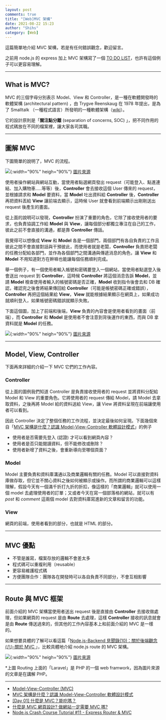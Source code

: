 ```yaml
---
layout: post
comments: true
title: "[Web]MVC 架構"
date: 2021-08-22 15:23
author: "Shihs"
category: [Web]
---
```


這篇簡單地介紹 MVC 架構，若是有任何錯誤觀念，歡迎留言。

之前用 node.js 的 express 加上 MVC 架構寫了一個 [TO DO LIST](https://github.com/shihs/to-do-list-app)，也許有這個例子可以更容易理解。

---

## What is MVC?

MVC 的三個字母分別表示 Model、View 和 Controller，是一種在軟體開發時的軟體架構 (architectural pattern) ，由 Trygve Reenskaug 在 1978 年提出，是為了 Smalltalk （一種程式語言）所發明的一種軟體架構（[wiki](https://zh.wikipedia.org/wiki/MVC)）。

它的設計原則是「**關注點分離** (separation of concerns, SOC) 」，把不同作用的程式碼放在不同的檔案裡，讓大家各司其職。

---

## 圖解 MVC

下圖簡單的說明了，MVC 的流程。

![](https://i.imgur.com/bVwaxlv.jpg){:width="90%" heigh="90%"}
[圖片來源](https://www.hellosanta.com.tw/blog/Graphical-MVC-architecture)

使用者操作網站與網站互動，當使用者點選網頁發出 request（可能登入、點進連結、加入購物車.....等等）後，**Controller** 會去接收這個 User 傳來的 request，並根據請求和 **Model** 要資料，當 **Model** 吐出資料給 **Controller** 後，**Controller** 再把資料丟給 **View** 讓前端去顯示，這時候 User 就會看到前端顯示出剛剛送出 request 後產生的畫面。

從上面的說明可以發現，**Controller** 扮演了重要的角色，它除了接收使用者的要求，也負責協調工作給 **Model** 與 **View**，讓每個部分都獨立專注在自己的工作，彼此之前不會直接的溝通，都是靠 **Controller** 傳話。

我覺得可以想像成 **View** 和 **Model** 各是一個部門，兩個部門有各自負責的工作且彼此之間不會直接對話與干預彼此，而使用者就是老闆，**Controller** 負責把老闆的任務分配給各部門，並作為各個部門之間溝通與傳遞消息的角色，讓 **View** 和 **Model** 不用知道對方在幹嘛也能讓每個任務順利完成。

舉一個例子，有一個使用者輸入帳號和密碼要登入一個網站，當使用者點選登入後會送出 request 到 **Controller**，這時候 **Controller** 將這個消息告訴 **Model**，並請 **Model** 檢查使用者輸入的帳號密碼是否正確，**Model** 收到指令後會去和 DB 確認，確認完之後會將結果傳回給 **Controller**（可能是帳號密碼正確或錯誤），**Controller** 再把這個結果給 **View**，**View** 就能根據結果顯示在網頁上，如果成功就順利登入，如果帳號密碼錯誤就顯示失敗。

下面這個圖，加上了前端和後端，**View** 負責的內容會是使用者看到的畫面（前端），而 **Controller** 和 **Model** 是使用者不會注意到背後運作的東西，而與 DB 拿資料就是 **Model** 的任務。

![](https://dotblogsfile.blob.core.windows.net/user/%E5%B7%A5%E7%A8%8B%E8%89%AF%E7%94%B0/ec9b5c12-03c6-4658-a3f2-85f4bdeaf371/1538274044_80461.png){:width="90%" heigh="90%"}
[圖片來源](https://dotblogs.com.tw/armycoding/2018/09/29/164045)

---

## Model, View, Controller

下面再來詳細的介紹一下 MVC 它們的工作內容。

### Controller

從上面的圖例我們知道 Controller 是負責接收使用者的 request 並將資料分配給 Model 和 View 的重要角色。它將使用者的 request 傳給 Model，請 Model 去拿取資料，之後再將 Model 給的資料送給 View，讓 View 將資料呈現在前端讓使用者可以看到。

因此 Controller 決定了整個任務的工作流程，並決定最後如何呈現。下面幾個來自「[MVC 架構是什麼？認識 Model-View-Controller 軟體設計模式](https://tw.alphacamp.co/blog/mvc-model-view-controller)」的例子

-   使用者是否需要先登入 (認證) 才可以看到網頁內容？
-   使用者是否只能閱讀資料，但不能修改或刪除？
-   使用者新增了資料之後，會重新導向至哪個頁面？

### Model

Model 主要負責和資料庫溝通以及商業邏輯有關的任務。Model 可以直接對資料庫做存取，但它並不關心資料之後如何被顯示或操作。而所謂的商業邏輯可以這樣理解，假設今天有一個滿千折打九折的折扣，像這樣的「商業邏輯」就可以使用一個 model 去處理使用者的訂單；又或者今天在寫一個部落格的網站，就可以有 _post_ 和 _comment_ 這兩個 model 去對資料庫寫進新的文章和留言的功能。

### View

網頁的前端，使用者看到的部分，也就是 HTML 的部分。

---

## MVC 優點

-   不管是誰寫，檔案存放的邏輯不會差太多
-   程式碼可以重複利用（reusable）
-   更容易維護程式碼
-   方便團隊合作：團隊各在開發時可以各自負責不同部分，不會互相影響

---

## Route 與 MVC 框架

前面介紹的 MVC 架構當使用者送出 request 後是直接由 **Controller** 去接收做處理，但如果網頁的 request 是由 **Route** 去處理，這樣 **Controller** 接收的訊息就會是由 **Route** 傳送過來的，但其他的工作內容基本上和前面介紹的 MVC 是一樣的。

如果想要具體的了解可以看這篇「[Node.js-Backend 見聞錄(10)：關於後端觀念(六)-關於 MVC ](https://ithelp.ithome.com.tw/articles/10194968)」，比較具體地介紹 node.js route 的 MVC 架構。

![](https://2.bp.blogspot.com/-gX62WAgkWWs/VIXBRs6w6SI/AAAAAAAAAvM/hmx8361at9k/s1600/laravel-mvc-components.png){:width="90%" heigh="90%"}
[圖片來源](https://tutorial-4-php.blogspot.com/2014/12/model-view-controller-mvc.html)

\*上圖 Routing 上面的「Laravel」是 PHP 的一個 web framwork，因為圖片來源的文章是在講解 PHP。

---

-   [Model-View-Controller (MVC) ](https://tutorial-4-php.blogspot.com/2014/12/model-view-controller-mvc.html)
-   [MVC 架構是什麼？認識 Model-View-Controller 軟體設計模式](https://tw.alphacamp.co/blog/mvc-model-view-controller)
-   [[Day 01] 什麼是 MVC？能吃嗎？ ](https://ithelp.ithome.com.tw/articles/10191216)
-   [什麼是 MVC 網頁設計? 做網站一定需要 MVC 嗎?](https://www.ibest.tw/mvc-website.php)
-   [Node.js Crash Course Tutorial #11 - Express Router & MVC](https://www.youtube.com/watch?v=zW_tZR0Ir3Q)
